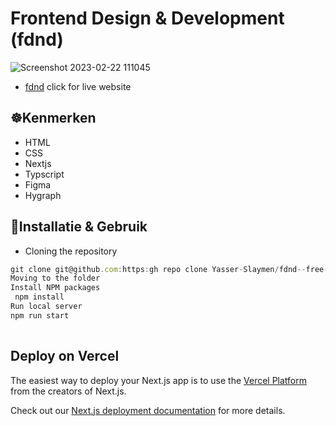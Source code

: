 # Frontend Design & Development (fdnd)
![Screenshot 2023-02-22 111045](https://user-images.githubusercontent.com/90189815/220589799-3a818fd7-6d33-4d11-9580-28d52bd2f80b.png)
- [fdnd](https://nextjs.org/docs) click for live website

## ☸️Kenmerken
* HTML
* CSS
* Nextjs
* Typscript
* Figma
* Hygraph


## 🧭Installatie & Gebruik
* Cloning the repository
```javascript 
git clone git@github.com:https:gh repo clone Yasser-Slaymen/fdnd--free-speace
Moving to the folder
Install NPM packages
 npm install
Run local server
npm run start
   
```



## Deploy on Vercel

The easiest way to deploy your Next.js app is to use the [Vercel Platform](https://vercel.com/new?utm_medium=default-template&filter=next.js&utm_source=create-next-app&utm_campaign=create-next-app-readme) from the creators of Next.js.

Check out our [Next.js deployment documentation](https://nextjs.org/docs/deployment) for more details.
